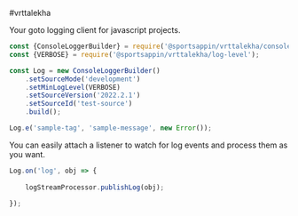 #vrttalekha

Your goto logging client for javascript projects.

```js
const {ConsoleLoggerBuilder} = require('@sportsappin/vrttalekha/console-logger');
const {VERBOSE} = require('@sportsappin/vrttalekha/log-level');

const Log = new ConsoleLoggerBuilder()
    .setSourceMode('development')
    .setMinLogLevel(VERBOSE)
    .setSourceVersion('2022.2.1')
    .setSourceId('test-source')
    .build();

Log.e('sample-tag', 'sample-message', new Error());
```

You can easily attach a listener to watch for log events and process them as you want.

```js
Log.on('log', obj => {
	
	logStreamProcessor.publishLog(obj);
	
});
```

